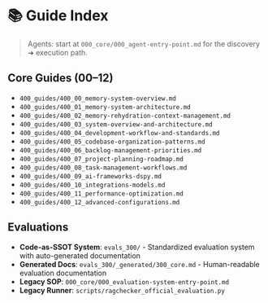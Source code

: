# 📚 Guide Index

> Agents: start at `000_core/000_agent-entry-point.md` for the discovery ➜ execution path.

## Core Guides (00–12)
- `400_guides/400_00_memory-system-overview.md`
- `400_guides/400_01_memory-system-architecture.md`
- `400_guides/400_02_memory-rehydration-context-management.md`
- `400_guides/400_03_system-overview-and-architecture.md`
- `400_guides/400_04_development-workflow-and-standards.md`
- `400_guides/400_05_codebase-organization-patterns.md`
- `400_guides/400_06_backlog-management-priorities.md`
- `400_guides/400_07_project-planning-roadmap.md`
- `400_guides/400_08_task-management-workflows.md`
- `400_guides/400_09_ai-frameworks-dspy.md`
- `400_guides/400_10_integrations-models.md`
- `400_guides/400_11_performance-optimization.md`
- `400_guides/400_12_advanced-configurations.md`

## Evaluations
- **Code-as-SSOT System**: `evals_300/` - Standardized evaluation system with auto-generated documentation
- **Generated Docs**: `evals_300/_generated/300_core.md` - Human-readable evaluation documentation
- **Legacy SOP**: `000_core/000_evaluation-system-entry-point.md`
- **Legacy Runner**: `scripts/ragchecker_official_evaluation.py`

